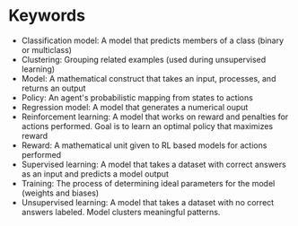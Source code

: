 # Keywords
- Classification model: A model that predicts members of a class (binary or multiclass)
- Clustering: Grouping related examples (used during unsupervised learning)
- Model: A mathematical construct that takes an input, processes, and returns an output
- Policy: An agent's probabilistic mapping from states to actions
- Regression model: A model that generates a numerical ouput
- Reinforcement learning: A model that works on reward and penalties for actions performed. Goal is to learn an optimal policy that maximizes reward
- Reward: A mathematical unit given to RL based models for actions performed
- Supervised learning: A model that takes a dataset with correct answers as an input and predicts a model output
- Training: The process of determining ideal parameters for the model (weights and biases)
- Unsupervised learning: A model that takes a dataset with no correct answers labeled. Model clusters meaningful patterns. 